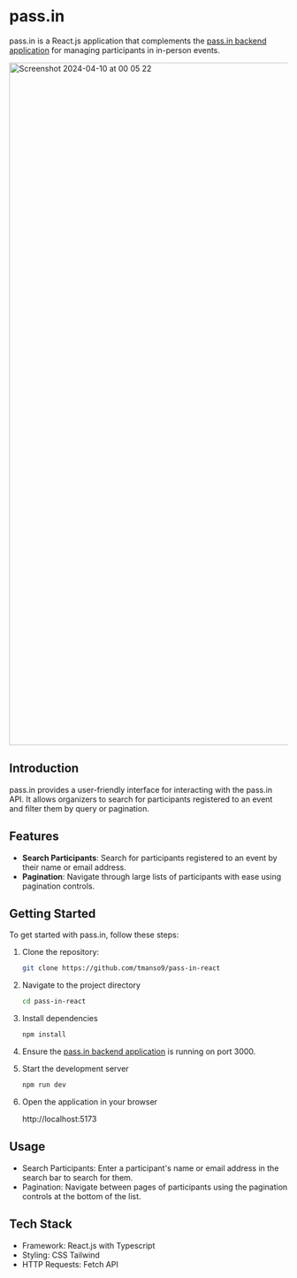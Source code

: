 # pass.in

pass.in is a React.js application that complements the [pass.in backend application](https://github.com/tmanso9/pass-in-api.git) for managing participants in in-person events.

<img width="1234" alt="Screenshot 2024-04-10 at 00 05 22" src="https://github.com/tmanso9/pass-in-react/assets/77019593/31e843e8-5075-4d65-a5bc-6133083d9635">

## Introduction

pass.in provides a user-friendly interface for interacting with the pass.in API. It allows organizers to search for participants registered to an event and filter them by query or pagination.

## Features

- **Search Participants**: Search for participants registered to an event by their name or email address.
- **Pagination**: Navigate through large lists of participants with ease using pagination controls.

## Getting Started

To get started with pass.in, follow these steps:

1. Clone the repository:

   ```bash
   git clone https://github.com/tmanso9/pass-in-react
   ```

2. Navigate to the project directory

   ```bash
   cd pass-in-react
   ```
3. Install dependencies

   ```bash
   npm install
   ```

4. Ensure the [pass.in backend application](https://github.com/tmanso9/pass-in-api.git) is running on port 3000.

5. Start the development server

   ```bash
   npm run dev
   ```
6. Open the application in your browser

   http://localhost:5173

## Usage

- Search Participants: Enter a participant's name or email address in the search bar to search for them.
- Pagination: Navigate between pages of participants using the pagination controls at the bottom of the list.

## Tech Stack

- Framework: React.js with Typescript
- Styling: CSS Tailwind
- HTTP Requests: Fetch API
